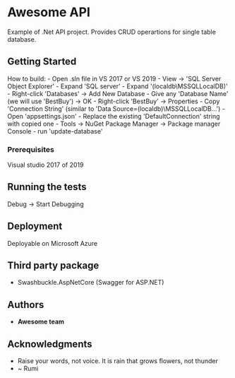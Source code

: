 # Awesome API

Example of .Net API project. Provides CRUD operartions for single table database.

## Getting Started

How to build:
	- Open .sln file in VS 2017 or VS 2019
	- View -> 'SQL Server Object Explorer'
	- Expand 'SQL server'
	- Expand '(localdb\MSSQLLocalDB)'
	- Right-click 'Databases' -> Add New Database
	- Give any 'Database Name' (we will use 'BestBuy') -> OK
	- Right-click 'BestBuy' -> Properties
	- Copy 'Connection String' (similar to 'Data Source=(localdb)\MSSQLLocalDB...')
	- Open 'appsettings.json'
	- Replace the existing 'DefaultConnection' string with copied one
	- Tools -> NuGet Package Manager -> Package manager Console
	- run 'update-database'


### Prerequisites

Visual studio 2017 of 2019

## Running the tests

Debug -> Start Debugging

## Deployment

Deployable on Microsoft Azure

## Third party package

* Swashbuckle.AspNetCore (Swagger for ASP.NET)

## Authors

* **Awesome team**

## Acknowledgments

* Raise your words, not voice. It is rain that grows flowers, not thunder
* ~ Rumi
